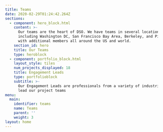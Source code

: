 ```yaml
---
title: Teams
date: 2020-02-29T01:24:42.264Z
sections:
  - component: hero_block.html
    content: >-
      Our teams are the heart of DSO. We have teams in several locations
      including Washington DC, San Francisco Bay Area, Berkeley, and Pittsburgh
      with additional members all around the US and world.
    section_id: hero
    title: Our Teams
    type: heroblock
  - component: portfolio_block.html
    layout_style: tiles
    num_projects_displayed: 18
    title: Engagement Leads
    type: portfolioblock
    subtitle: >-
      Our Engagement Leads are professionals from a variety of industries that
      lead our project teams
menu:
  main:
    identifier: teams
    name: Teams
    parent: ''
    weight: 3
layout: home
---
```


